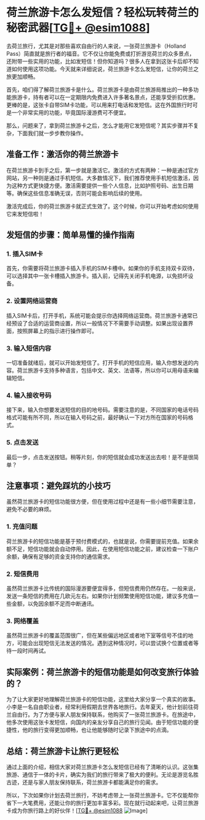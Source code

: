 # 荷兰旅游卡怎么发短信？轻松玩转荷兰的秘密武器[[TG💪+ @esim1088](https://t.me/s/esim1088)]

去荷兰旅行，尤其是对那些喜欢自由行的人来说，一张荷兰旅游卡（Holland Pass）简直就是旅行者的福音。它不仅让你能免费或打折游览荷兰的众多景点，还附带一些实用的功能，比如发短信！但你知道吗？很多人在拿到这张卡后却不知道如何使用这项功能。今天就来详细说说，荷兰旅游卡怎么发短信，让你的荷兰之旅更加顺畅。

首先，咱们得了解荷兰旅游卡是什么。荷兰旅游卡是由荷兰旅游局推出的一种多功能旅游卡，持有者可以在一定期限内免费进入许多著名景点，还能享受折扣优惠。更棒的是，这张卡自带SIM卡功能，可以用来打电话和发短信。这在外国旅行时可是一个非常实用的功能，毕竟国际漫游费可不便宜。

那么，问题来了，拿到荷兰旅游卡之后，怎么才能用它发短信呢？其实步骤并不复杂，下面我们就一步步教你操作。

## 准备工作：激活你的荷兰旅游卡

在荷兰旅游卡到手之后，第一步就是激活它。激活的方式有两种：一种是通过官方网站，另一种则是通过手机短信。大多数情况下，我们推荐使用手机短信激活，因为这种方式更快捷方便。激活需要提供一些个人信息，比如护照号码、出生日期等。确保这些信息准确无误，否则可能会影响后续的使用。

激活完成后，你的荷兰旅游卡就正式生效了。这个时候，你可以开始考虑如何使用它来发短信啦！

## 发短信的步骤：简单易懂的操作指南

### 1. 插入SIM卡

首先，你需要将荷兰旅游卡插入手机的SIM卡槽中。如果你的手机支持双卡双待，可以选择其中一张卡槽插入旅游卡。插入前，记得先关闭手机电源，以免损坏设备。

### 2. 设置网络运营商

插入SIM卡后，打开手机，系统可能会提示你选择网络运营商。荷兰旅游卡通常已经预设了合适的运营商设置，所以一般情况下不需要手动调整。如果出现设置界面，按照屏幕上的指示进行操作即可。

### 3. 输入短信内容

一切准备就绪后，就可以开始发短信了。打开手机的短信应用，输入你想发送的内容。荷兰旅游卡支持多种语言，包括中文、英文、法语等，所以你可以用母语来编辑短信。

### 4. 输入接收号码

接下来，输入你想要发送短信的目的地号码。需要注意的是，不同国家的电话号码格式可能有所不同，所以在输入号码之前，最好确认一下对方所在国家的号码格式。

### 5. 点击发送

最后一步，点击发送按钮。稍等片刻，你的短信就会成功发送出去啦！是不是很简单？

## 注意事项：避免踩坑的小技巧

虽然荷兰旅游卡的短信功能很方便，但在使用过程中还是有一些小细节需要注意，避免不必要的麻烦。

### 1. 充值问题

荷兰旅游卡的短信功能是基于预付费模式的，也就是说，你需要提前充值。如果余额不足，短信功能就会自动停用。因此，在使用短信功能之前，建议检查一下账户余额，确保有足够的资金支持你的通信需求。

### 2. 短信费用

虽然荷兰旅游卡比传统的国际漫游要便宜得多，但短信费用仍然存在。一般来说，发送一条短信的费用在几欧元左右。如果你计划频繁使用短信功能，建议多充值一些金额，以免因余额不足而中断通讯。

### 3. 网络覆盖

虽然荷兰旅游卡的覆盖范围很广，但在某些偏远地区或者地下室等信号不佳的地方，可能会出现短信无法发送的情况。遇到这种情况时，可以尝试换个位置或者等待一段时间再试。

## 实际案例：荷兰旅游卡的短信功能是如何改变旅行体验的？

为了让大家更好地理解荷兰旅游卡的短信功能，这里给大家分享一个真实的故事。小李是一名自由职业者，经常利用假期去世界各地旅行。去年夏天，他计划前往荷兰自由行。为了方便与家人朋友保持联系，他购买了一张荷兰旅游卡。在旅途中，他多次使用这张卡发短信，向国内的亲友分享自己的旅行见闻。由于短信功能的便捷性，他的旅行变得更加顺畅，也让他能够随时记录下旅途中的点滴。

## 总结：荷兰旅游卡让旅行更轻松

通过上面的介绍，相信大家对荷兰旅游卡怎么发短信已经有了清晰的认识。这张集旅游、通信于一体的卡片，确实为我们的旅行带来了极大的便利。无论是游览名胜古迹，还是与家人朋友保持联系，荷兰旅游卡都能满足你的需求。

所以，下次如果你计划去荷兰旅行，不妨考虑带上一张荷兰旅游卡。它不仅能帮你省下一大笔费用，还能让你的旅行更加丰富多彩。现在就行动起来吧，让荷兰旅游卡成为你旅行路上的好伙伴！[[TG💪+ @esim1088](https://t.me/s/esim1088) ![Image](https://i.postimg.cc/4NQfJmqS/Snipaste-2025-05-13-00-14-12.png)]